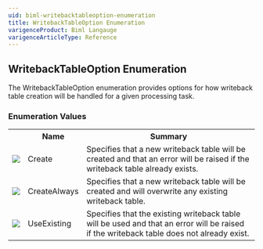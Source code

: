 ```yaml
---
uid: biml-writebacktableoption-enumeration
title: WritebackTableOption Enumeration
varigenceProduct: Biml Langauge
varigenceArticleType: Reference
---
```


## WritebackTableOption Enumeration<div class="LanguageSummary"><div class ="SummaryItem">The WritebackTableOption enumeration provides options for how writeback table creation will be handled for a given processing task.</div></div><div class="EnumValueGroup">### Enumeration Values<table id="EnumValue" class="MemberList"><tbody><tr><th class="MemberTypeIconColumnHeader">&nbsp;</th><th class="MemberNameColumnHeader">Name</th><th class="MemberSummaryColumnHeader">Summary</th></tr><tr class="cd0"><td align="center" class="MemberTypeIcon"><img src="enumValue.png"></img></td><td class="MemberName">Create</td><td class="MemberSummary"><div class ="SummaryItem">Specifies that a new writeback table will be created and that an error will be raised if the writeback table already exists.</div></td></tr><tr class="cd1"><td align="center" class="MemberTypeIcon"><img src="enumValue.png"></img></td><td class="MemberName">CreateAlways</td><td class="MemberSummary"><div class ="SummaryItem">Specifies that a new writeback table will be created and will overwrite any existing writeback table.</div></td></tr><tr class="cd0"><td align="center" class="MemberTypeIcon"><img src="enumValue.png"></img></td><td class="MemberName">UseExisting</td><td class="MemberSummary"><div class ="SummaryItem">Specifies that the existing writeback table will be used and that an error will be raised if the writeback table does not already exist.</div></td></tr></tbody></table></div>